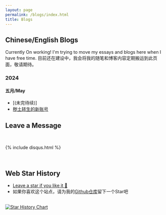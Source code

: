 ```yaml
---
layout: page
permalink: /blogs/index.html
title: Blogs
---
```


## Chinese/English Blogs
Currently On working! I'm trying to move my essays and blogs here when I have free time.
目前还在建设中，我会将我的随笔和博客内容定期搬运到此页面，敬请期待。

### 2024

#### 五月/May
- [(未完待续)]
- [秽土转生的新账号](https://heliumpeng.github.io/blogs/2024-5-21First_Blog/)


<!-- 
### 2024

- [AAAI 2024 温哥华参会实录](https://caihanlin.com/blogs/aaai-24/)
- [24Fall，英国硕士项目申请实录](https://caihanlin.com/blogs/24fall/)

### 2023

- [21岁，何妨吟啸且徐行🎂](https://caihanlin.com/blogs/21yrs)<br>
- [极简风Jekyll个人网站搭建指南](https://caihanlin.com/blogs/web)<br>
- [本科生数学建模竞赛指南](https://caihanlin.com/blogs/team2023)<br>
- [海外暑研申请指南](https://caihanlin.com/blogs/summer-res)<br>

### 2022

- [20岁，宽心且看月中桂🎂](https://caihanlin.com/blogs/20yrs)<br>
- [Cambridge暑研回忆录](https://caihanlin.com/blogs/cambridge/)<br>
- [暂停、暂停、暂停](https://caihanlin.com/blogs/stop/)

### 2021

- [19岁，山高路亦远🎂](https://caihanlin.com/blogs/19yrs)<br>
- [星野学社实习回忆录](https://caihanlin.com/blogs/star)

### 2020

- [18岁，缓慢受锤的黄金年代🎂](https://caihanlin.com/blogs/18yrs)<br>
- [本科博客，笔记，回忆录](https://mieclance.club/)

<br> 
-->

## Leave a Message

<br>

{% include disqus.html %} 

<br>

## Web Star History

- [Leave a star if you like it 🥰](https://github.com/GuangLun2000/GuangLun2000.github.io) 
- 如果你喜欢这个站点，请为我的[Github仓库](https://github.com/HeliumPeng/HeliumPeng.github.io)留下一个Star吧

<br>[![Star History Chart](https://api.star-history.com/svg?repos=HeliumPeng/HeliumPeng.github.io&type=Date)](https://star-history.com/#HeliumPeng/HeliumPeng.github.io&Date)

<br>
